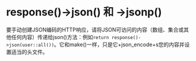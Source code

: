 # response\(\)-&gt;json\(\) 和 -&gt;jsonp\(\)

要手动创建JSON编码的HTTP响应，请将JSON可访问的内容（数组、集合或其他任何内容）传递给json\(\)方法：例如`return response()->json(user::all())`。它和make\(\)一样，只是它+json\_encode+s您的内容并设置适当的头文件。

